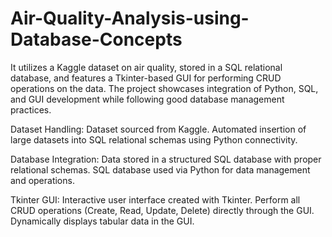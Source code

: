 # Air-Quality-Analysis-using-Database-Concepts
It utilizes a Kaggle dataset on air quality, 
stored in a SQL relational database, 
and features a Tkinter-based GUI for performing CRUD operations on the data. 
The project showcases integration of Python, SQL, 
and GUI development while following good database management practices.

Dataset Handling:
Dataset sourced from Kaggle.
Automated insertion of large datasets into SQL relational schemas using Python connectivity.

Database Integration:
Data stored in a structured SQL database with proper relational schemas.
SQL database used via Python for data management and operations.

Tkinter GUI:
Interactive user interface created with Tkinter.
Perform all CRUD operations (Create, Read, Update, Delete) directly through the GUI.
Dynamically displays tabular data in the GUI.
